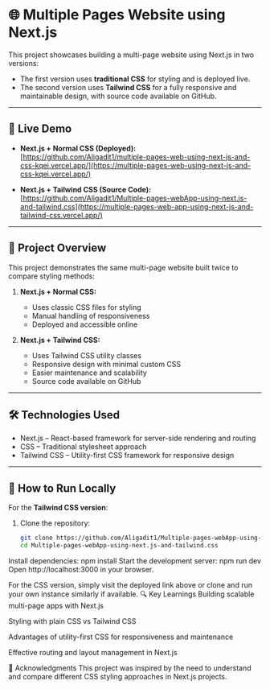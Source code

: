 # 🌐 Multiple Pages Website using Next.js

This project showcases building a multi-page website using Next.js in two versions:

- The first version uses **traditional CSS** for styling and is deployed live.  
- The second version uses **Tailwind CSS** for a fully responsive and maintainable design, with source code available on GitHub.

---

## 🔗 Live Demo

- **Next.js + Normal CSS (Deployed):**  
  [https://github.com/Aligadit1/multiple-pages-web-using-next-js-and-css-kqei.vercel.app/](https://multiple-pages-web-using-next-js-and-css-kqei.vercel.app/)

- **Next.js + Tailwind CSS (Source Code):**  
  [https://github.com/Aligadit1/Multiple-pages-webApp-using-next.js-and-tailwind.css](https://multiple-pages-web-app-using-next-js-and-tailwind-css.vercel.app/)

---

## 🎯 Project Overview

This project demonstrates the same multi-page website built twice to compare styling methods:

1. **Next.js + Normal CSS:**  
   - Uses classic CSS files for styling  
   - Manual handling of responsiveness  
   - Deployed and accessible online

2. **Next.js + Tailwind CSS:**  
   - Uses Tailwind CSS utility classes  
   - Responsive design with minimal custom CSS  
   - Easier maintenance and scalability  
   - Source code available on GitHub

---

## 🛠 Technologies Used

- Next.js – React-based framework for server-side rendering and routing  
- CSS – Traditional stylesheet approach  
- Tailwind CSS – Utility-first CSS framework for responsive design

---

## 🚀 How to Run Locally

For the **Tailwind CSS version**:

1. Clone the repository:  
   ```bash
   git clone https://github.com/Aligadit1/Multiple-pages-webApp-using-next.js-and-tailwind.css.git
   cd Multiple-pages-webApp-using-next.js-and-tailwind.css
Install dependencies:
npm install
Start the development server:
npm run dev
Open http://localhost:3000 in your browser.

For the CSS version, simply visit the deployed link above or clone and run your own instance similarly if available.
🔍 Key Learnings
Building scalable multi-page apps with Next.js

Styling with plain CSS vs Tailwind CSS

Advantages of utility-first CSS for responsiveness and maintenance

Effective routing and layout management in Next.js

🙌 Acknowledgments
This project was inspired by the need to understand and compare different CSS styling approaches in Next.js projects.
